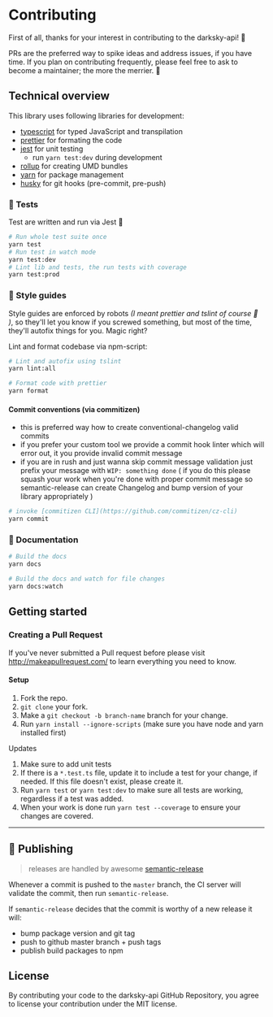 # Contributing

First of all, thanks for your interest in contributing to the darksky-api! 🎉

PRs are the preferred way to spike ideas and address issues, if you have time. If you plan on contributing frequently, please feel free to ask to become a maintainer; the more the merrier. 🤙

## Technical overview

This library uses following libraries for development:

- [typescript](http://www.typescriptlang.org/) for typed JavaScript and transpilation
- [prettier](https://prettier.io/) for formating the code
- [jest](https://jestjs.io/) for unit testing
  - run `yarn test:dev` during development
- [rollup](https://rollupjs.org/guide/en) for creating UMD bundles
- [yarn](https://yarnpkg.com/lang/en/) for package management
- [husky](https://github.com/typicode/husky) for git hooks (pre-commit, pre-push)

### 🧪 Tests

Test are written and run via Jest 💪

```sh
# Run whole test suite once
yarn test
# Run test in watch mode
yarn test:dev
# Lint lib and tests, the run tests with coverage
yarn test:prod
```

### 💅 Style guides

Style guides are enforced by robots _(I meant prettier and tslint of course 🤖 )_, so they'll let you know if you screwed something, but most of the time, they'll autofix things for you. Magic right?

Lint and format codebase via npm-script:

```sh
# Lint and autofix using tslint
yarn lint:all

# Format code with prettier
yarn format
```

#### Commit conventions (via commitizen)

- this is preferred way how to create conventional-changelog valid commits
- if you prefer your custom tool we provide a commit hook linter which will error out, it you provide invalid commit message
- if you are in rush and just wanna skip commit message validation just prefix your message with `WIP: something done` ( if you do this please squash your work when you're done with proper commit message so semantic-release can create Changelog and bump version of your library appropriately )

```sh
# invoke [commitizen CLI](https://github.com/commitizen/cz-cli)
yarn commit
```

### 📖 Documentation

```sh
# Build the docs
yarn docs

# Build the docs and watch for file changes
yarn docs:watch
```

## Getting started

### Creating a Pull Request

If you've never submitted a Pull request before please visit http://makeapullrequest.com/ to learn everything you need to know.

#### Setup

1.  Fork the repo.
1.  `git clone` your fork.
1.  Make a `git checkout -b branch-name` branch for your change.
1.  Run `yarn install --ignore-scripts` (make sure you have node and yarn installed first)

Updates

1.  Make sure to add unit tests
1.  If there is a `*.test.ts` file, update it to include a test for your change, if needed. If this file doesn't exist, please create it.
1.  Run `yarn test` or `yarn test:dev` to make sure all tests are working, regardless if a test was added.
1.  When your work is done run `yarn test --coverage` to ensure your changes are covered.

---

## 🚀 Publishing

> releases are handled by awesome [semantic-release](https://github.com/semantic-release/semantic-release)

Whenever a commit is pushed to the `master` branch, the CI server will validate the commit, then run `semantic-release`.

If `semantic-release` decides that the commit is worthy of a new release it will:

- bump package version and git tag
- push to github master branch + push tags
- publish build packages to npm

## License

By contributing your code to the darksky-api GitHub Repository, you agree to license your contribution under the MIT license.
